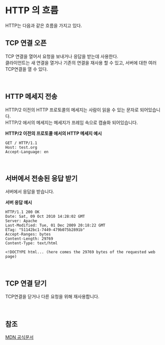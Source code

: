 # HTTP 의 흐름

HTTP는 다음과 같은 흐름을 가지고 있다.

## TCP 연결 오픈

TCP 연결을 열어서 요청을 보내거나 응답을 받는데 사용한다.  
클라이언트는 새 연결을 열거나 기존의 연결을 재사용 할 수 있고, 서버에 대한 여러 TCP연결을 열 수 있다.

<br>

## HTTP 메세지 전송

HTTP/2 이전의 HTTP 프로토콜의 메세지는 사람이 읽을 수 있는 문자로 되어있습니다.  
HTTP/2 에서의 메세지는 메세지가 프레임 속으로 캡슐화 되어있습니다.

**HTTP/2 이전의 프로토콜 에서의 HTTP 메세지 예시**

```
GET / HTTP/1.1
Host: test.org
Accept-Language: en
```

<br>

## 서버에서 전송된 응답 받기

서버에서 응답을 받습니다.

**서버 응답 예시**

```
HTTP/1.1 200 OK
Date: Sat, 09 Oct 2010 14:28:02 GMT
Server: Apache
Last-Modified: Tue, 01 Dec 2009 20:18:22 GMT
ETag: "51142bc1-7449-479b075b2891b"
Accept-Ranges: bytes
Content-Length: 29769
Content-Type: text/html

<!DOCTYPE html... (here comes the 29769 bytes of the requested web page)
```

<br>

## TCP 연결 닫기

TCP연결을 닫거나 다른 요청을 위해 재사용합니다.

<br>

## 참조

[MDN 공식문서](https://developer.mozilla.org/ko/docs/Web/HTTP/Overview)
